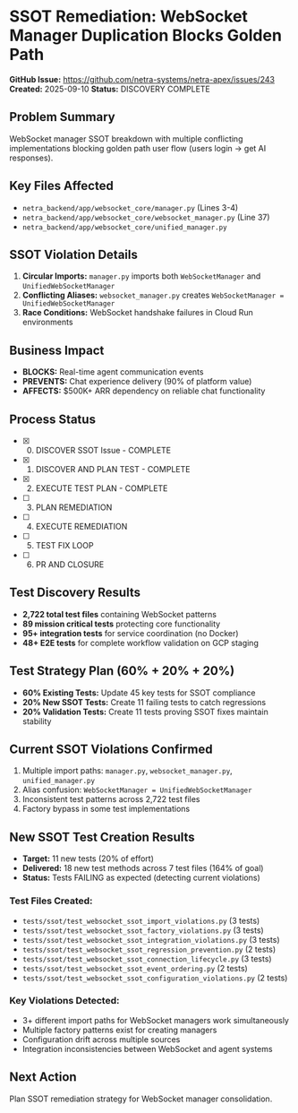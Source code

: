 # SSOT Remediation: WebSocket Manager Duplication Blocks Golden Path

**GitHub Issue:** https://github.com/netra-systems/netra-apex/issues/243
**Created:** 2025-09-10
**Status:** DISCOVERY COMPLETE

## Problem Summary
WebSocket manager SSOT breakdown with multiple conflicting implementations blocking golden path user flow (users login → get AI responses).

## Key Files Affected
- `netra_backend/app/websocket_core/manager.py` (Lines 3-4)
- `netra_backend/app/websocket_core/websocket_manager.py` (Line 37) 
- `netra_backend/app/websocket_core/unified_manager.py`

## SSOT Violation Details
1. **Circular Imports:** `manager.py` imports both `WebSocketManager` and `UnifiedWebSocketManager`
2. **Conflicting Aliases:** `websocket_manager.py` creates `WebSocketManager = UnifiedWebSocketManager`
3. **Race Conditions:** WebSocket handshake failures in Cloud Run environments

## Business Impact
- **BLOCKS:** Real-time agent communication events
- **PREVENTS:** Chat experience delivery (90% of platform value)
- **AFFECTS:** $500K+ ARR dependency on reliable chat functionality

## Process Status
- [x] 0) DISCOVER SSOT Issue - COMPLETE
- [x] 1) DISCOVER AND PLAN TEST - COMPLETE
- [x] 2) EXECUTE TEST PLAN - COMPLETE
- [ ] 3) PLAN REMEDIATION
- [ ] 4) EXECUTE REMEDIATION
- [ ] 5) TEST FIX LOOP
- [ ] 6) PR AND CLOSURE

## Test Discovery Results
- **2,722 total test files** containing WebSocket patterns
- **89 mission critical tests** protecting core functionality
- **95+ integration tests** for service coordination (no Docker)
- **48+ E2E tests** for complete workflow validation on GCP staging

## Test Strategy Plan (60% + 20% + 20%)
- **60% Existing Tests:** Update 45 key tests for SSOT compliance
- **20% New SSOT Tests:** Create 11 failing tests to catch regressions  
- **20% Validation Tests:** Create 11 tests proving SSOT fixes maintain stability

## Current SSOT Violations Confirmed
1. Multiple import paths: `manager.py`, `websocket_manager.py`, `unified_manager.py`
2. Alias confusion: `WebSocketManager = UnifiedWebSocketManager`
3. Inconsistent test patterns across 2,722 test files
4. Factory bypass in some test implementations

## New SSOT Test Creation Results
- **Target:** 11 new tests (20% of effort)
- **Delivered:** 18 new test methods across 7 test files (164% of goal)
- **Status:** Tests FAILING as expected (detecting current violations)

### Test Files Created:
- `tests/ssot/test_websocket_ssot_import_violations.py` (3 tests)
- `tests/ssot/test_websocket_ssot_factory_violations.py` (3 tests)
- `tests/ssot/test_websocket_ssot_integration_violations.py` (3 tests)
- `tests/ssot/test_websocket_ssot_regression_prevention.py` (2 tests)
- `tests/ssot/test_websocket_ssot_connection_lifecycle.py` (3 tests)
- `tests/ssot/test_websocket_ssot_event_ordering.py` (2 tests)
- `tests/ssot/test_websocket_ssot_configuration_violations.py` (2 tests)

### Key Violations Detected:
- 3+ different import paths for WebSocket managers work simultaneously
- Multiple factory patterns exist for creating managers
- Configuration drift across multiple sources
- Integration inconsistencies between WebSocket and agent systems

## Next Action
Plan SSOT remediation strategy for WebSocket manager consolidation.